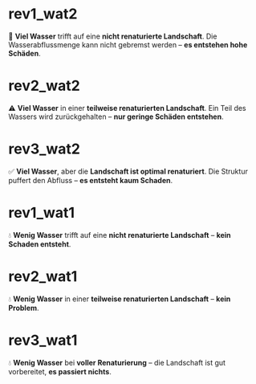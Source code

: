 # rev1_wat2
🌊 **Viel Wasser** trifft auf eine **nicht renaturierte Landschaft**. Die Wasserabflussmenge kann nicht gebremst werden – **es entstehen hohe Schäden**.

# rev2_wat2
⚠️ **Viel Wasser** in einer **teilweise renaturierten Landschaft**. Ein Teil des Wassers wird zurückgehalten – **nur geringe Schäden entstehen**.

# rev3_wat2
✅ **Viel Wasser**, aber die **Landschaft ist optimal renaturiert**. Die Struktur puffert den Abfluss – **es entsteht kaum Schaden**.

# rev1_wat1
💧 **Wenig Wasser** trifft auf eine **nicht renaturierte Landschaft** – **kein Schaden entsteht**.

# rev2_wat1
💧 **Wenig Wasser** in einer **teilweise renaturierten Landschaft** – **kein Problem**.

# rev3_wat1
💧 **Wenig Wasser** bei **voller Renaturierung** – die Landschaft ist gut vorbereitet, **es passiert nichts**.
